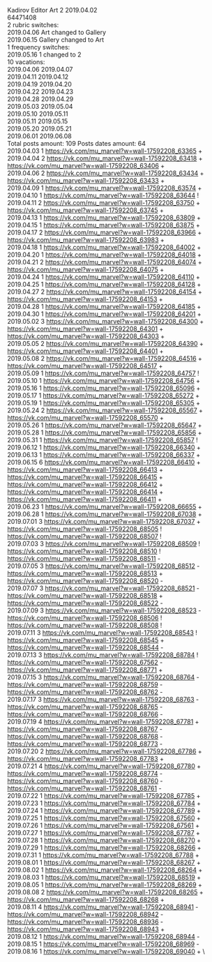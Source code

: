 Kadirov	Editor Art 2 2019.04.02\
64471408\
2 rubric switches:\
2019.04.06 Art changed to Gallery \
2019.06.15 Gallery changed to Art \
1 frequency switches:\
2019.05.16 1 changed to 2 \
10 vacations:\
2019.04.06 2019.04.07 \
2019.04.11 2019.04.12 \
2019.04.19 2019.04.20 \
2019.04.22 2019.04.23 \
2019.04.28 2019.04.29 \
2019.05.03 2019.05.04 \
2019.05.10 2019.05.11 \
2019.05.11 2019.05.15 \
2019.05.20 2019.05.21 \
2019.06.01 2019.06.08 \
Total posts amount: 109	Posts dates amount: 64\
2019.04.03 1 https://vk.com/mu_marvel?w=wall-17592208_63365 + \
2019.04.04 2 https://vk.com/mu_marvel?w=wall-17592208_63418 + https://vk.com/mu_marvel?w=wall-17592208_63406 + \
2019.04.06 2 https://vk.com/mu_marvel?w=wall-17592208_63434 + https://vk.com/mu_marvel?w=wall-17592208_63433 + \
2019.04.09 1 https://vk.com/mu_marvel?w=wall-17592208_63574 + \
2019.04.10 1 https://vk.com/mu_marvel?w=wall-17592208_63644 ! \
2019.04.11 2 https://vk.com/mu_marvel?w=wall-17592208_63750 + https://vk.com/mu_marvel?w=wall-17592208_63745 + \
2019.04.13 1 https://vk.com/mu_marvel?w=wall-17592208_63809 + \
2019.04.15 1 https://vk.com/mu_marvel?w=wall-17592208_63875 + \
2019.04.17 2 https://vk.com/mu_marvel?w=wall-17592208_63966 + https://vk.com/mu_marvel?w=wall-17592208_63983 + \
2019.04.18 1 https://vk.com/mu_marvel?w=wall-17592208_64002 + \
2019.04.20 1 https://vk.com/mu_marvel?w=wall-17592208_64018 + \
2019.04.21 2 https://vk.com/mu_marvel?w=wall-17592208_64074 + https://vk.com/mu_marvel?w=wall-17592208_64075 + \
2019.04.24 1 https://vk.com/mu_marvel?w=wall-17592208_64110 + \
2019.04.25 1 https://vk.com/mu_marvel?w=wall-17592208_64128 + \
2019.04.27 2 https://vk.com/mu_marvel?w=wall-17592208_64154 + https://vk.com/mu_marvel?w=wall-17592208_64153 + \
2019.04.28 1 https://vk.com/mu_marvel?w=wall-17592208_64185 + \
2019.04.30 1 https://vk.com/mu_marvel?w=wall-17592208_64201 + \
2019.05.02 3 https://vk.com/mu_marvel?w=wall-17592208_64300 + https://vk.com/mu_marvel?w=wall-17592208_64301 + https://vk.com/mu_marvel?w=wall-17592208_64303 + \
2019.05.05 2 https://vk.com/mu_marvel?w=wall-17592208_64390 + https://vk.com/mu_marvel?w=wall-17592208_64401 + \
2019.05.08 2 https://vk.com/mu_marvel?w=wall-17592208_64516 + https://vk.com/mu_marvel?w=wall-17592208_64517 + \
2019.05.09 1 https://vk.com/mu_marvel?w=wall-17592208_64757 ! \
2019.05.10 1 https://vk.com/mu_marvel?w=wall-17592208_64756 + \
2019.05.16 1 https://vk.com/mu_marvel?w=wall-17592208_65096 + \
2019.05.17 1 https://vk.com/mu_marvel?w=wall-17592208_65272 + \
2019.05.19 1 https://vk.com/mu_marvel?w=wall-17592208_65305 + \
2019.05.24 2 https://vk.com/mu_marvel?w=wall-17592208_65567 + https://vk.com/mu_marvel?w=wall-17592208_65570 + \
2019.05.26 1 https://vk.com/mu_marvel?w=wall-17592208_65647 + \
2019.05.28 1 https://vk.com/mu_marvel?w=wall-17592208_65856 + \
2019.05.31 1 https://vk.com/mu_marvel?w=wall-17592208_65857 ! \
2019.06.12 1 https://vk.com/mu_marvel?w=wall-17592208_66340 + \
2019.06.13 1 https://vk.com/mu_marvel?w=wall-17592208_66337 + \
2019.06.15 6 https://vk.com/mu_marvel?w=wall-17592208_66410 + https://vk.com/mu_marvel?w=wall-17592208_66413 + https://vk.com/mu_marvel?w=wall-17592208_66415 + https://vk.com/mu_marvel?w=wall-17592208_66412 + https://vk.com/mu_marvel?w=wall-17592208_66414 + https://vk.com/mu_marvel?w=wall-17592208_66411 + \
2019.06.23 1 https://vk.com/mu_marvel?w=wall-17592208_66655 + \
2019.06.28 1 https://vk.com/mu_marvel?w=wall-17592208_67038 + \
2019.07.01 3 https://vk.com/mu_marvel?w=wall-17592208_67037 + https://vk.com/mu_marvel?w=wall-17592208_68505 ! https://vk.com/mu_marvel?w=wall-17592208_68507 ! \
2019.07.03 3 https://vk.com/mu_marvel?w=wall-17592208_68509 ! https://vk.com/mu_marvel?w=wall-17592208_68510 ! https://vk.com/mu_marvel?w=wall-17592208_68511 - \
2019.07.05 3 https://vk.com/mu_marvel?w=wall-17592208_68512 - https://vk.com/mu_marvel?w=wall-17592208_68513 + https://vk.com/mu_marvel?w=wall-17592208_68520 - \
2019.07.07 3 https://vk.com/mu_marvel?w=wall-17592208_68521 - https://vk.com/mu_marvel?w=wall-17592208_68518 + https://vk.com/mu_marvel?w=wall-17592208_68522 - \
2019.07.09 3 https://vk.com/mu_marvel?w=wall-17592208_68523 - https://vk.com/mu_marvel?w=wall-17592208_68506 ! https://vk.com/mu_marvel?w=wall-17592208_68508 ! \
2019.07.11 3 https://vk.com/mu_marvel?w=wall-17592208_68543 ! https://vk.com/mu_marvel?w=wall-17592208_68545 + https://vk.com/mu_marvel?w=wall-17592208_68544 - \
2019.07.13 3 https://vk.com/mu_marvel?w=wall-17592208_68784 ! https://vk.com/mu_marvel?w=wall-17592208_67562 - https://vk.com/mu_marvel?w=wall-17592208_68771 + \
2019.07.15 3 https://vk.com/mu_marvel?w=wall-17592208_68764 - https://vk.com/mu_marvel?w=wall-17592208_68759 - https://vk.com/mu_marvel?w=wall-17592208_68762 - \
2019.07.17 3 https://vk.com/mu_marvel?w=wall-17592208_68763 - https://vk.com/mu_marvel?w=wall-17592208_68765 - https://vk.com/mu_marvel?w=wall-17592208_68766 - \
2019.07.19 4 https://vk.com/mu_marvel?w=wall-17592208_67781 + https://vk.com/mu_marvel?w=wall-17592208_68767 - https://vk.com/mu_marvel?w=wall-17592208_68768 - https://vk.com/mu_marvel?w=wall-17592208_68773 - \
2019.07.20 2 https://vk.com/mu_marvel?w=wall-17592208_67786 + https://vk.com/mu_marvel?w=wall-17592208_67783 + \
2019.07.21 4 https://vk.com/mu_marvel?w=wall-17592208_67780 + https://vk.com/mu_marvel?w=wall-17592208_68774 - https://vk.com/mu_marvel?w=wall-17592208_68760 - https://vk.com/mu_marvel?w=wall-17592208_68761 - \
2019.07.22 1 https://vk.com/mu_marvel?w=wall-17592208_67785 + \
2019.07.23 1 https://vk.com/mu_marvel?w=wall-17592208_67784 + \
2019.07.24 1 https://vk.com/mu_marvel?w=wall-17592208_67789 + \
2019.07.25 1 https://vk.com/mu_marvel?w=wall-17592208_67560 + \
2019.07.26 1 https://vk.com/mu_marvel?w=wall-17592208_67561 + \
2019.07.27 1 https://vk.com/mu_marvel?w=wall-17592208_67787 + \
2019.07.28 1 https://vk.com/mu_marvel?w=wall-17592208_68270 + \
2019.07.29 1 https://vk.com/mu_marvel?w=wall-17592208_68266 + \
2019.07.31 1 https://vk.com/mu_marvel?w=wall-17592208_67788 + \
2019.08.01 1 https://vk.com/mu_marvel?w=wall-17592208_68267 + \
2019.08.02 1 https://vk.com/mu_marvel?w=wall-17592208_68264 + \
2019.08.03 1 https://vk.com/mu_marvel?w=wall-17592208_68519 + \
2019.08.05 1 https://vk.com/mu_marvel?w=wall-17592208_68269 + \
2019.08.08 2 https://vk.com/mu_marvel?w=wall-17592208_68265 + https://vk.com/mu_marvel?w=wall-17592208_68268 + \
2019.08.11 4 https://vk.com/mu_marvel?w=wall-17592208_68941 - https://vk.com/mu_marvel?w=wall-17592208_68942 - https://vk.com/mu_marvel?w=wall-17592208_68936 - https://vk.com/mu_marvel?w=wall-17592208_68943 + \
2019.08.12 1 https://vk.com/mu_marvel?w=wall-17592208_68944 - \
2019.08.15 1 https://vk.com/mu_marvel?w=wall-17592208_68969 - \
2019.08.16 1 https://vk.com/mu_marvel?w=wall-17592208_69040 + \
